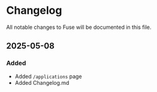 # Changelog

All notable changes to Fuse will be documented in this file.

## 2025-05-08

### Added

- Added `/applications` page
- Added Changelog.md
